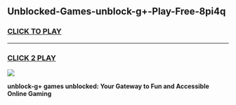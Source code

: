 
## Unblocked-Games-unblock-g+-Play-Free-8pi4q
<h3>
<a href="https://premium76.site?title=unblock-g+&ref=10A">CLICK TO PLAY</a></h3>
<hr>

<h3>
<a href="https://premium76.site?title=unblock-g+&ref=10A">CLICK 2 PLAY</a>
  
</h3>

<a href="https://premium76.site?title=unblock-g+&ref=10A"><img src="https://clearcache.store/games.png"></a>


**unblock-g+ games unblocked: Your Gateway to Fun and Accessible Online Gaming**
